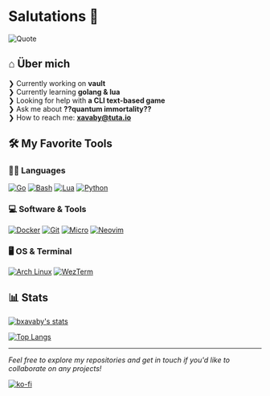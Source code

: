 # Salutations 👋


![Quote](https://quotes-github-readme.vercel.app/api?type=horizontal&theme=tokyonight)


## ⌂ Über mich

❯ Currently working on **vault** <br>
❯ Currently learning **golang & lua** <br>
❯ Looking for help with **a CLI text-based game** <br>
❯ Ask me about **??quantum immortality??** <br>
❯ How to reach me: **xavaby@tuta.io** <br>


## 🛠️ My Favorite Tools

### 👨‍💻 Languages

[![Go](https://img.shields.io/badge/Go-00ADD8?style=for-the-badge&logo=go&logoColor=white)](https://go.dev/)
[![Bash](https://img.shields.io/badge/Bash-ED8B00?style=for-the-badge&logo=bash&logoColor=white)](https://www.gnu.org/software/bash/)
[![Lua](https://img.shields.io/badge/Lua-2C2D72?style=for-the-badge&logo=lua&logoColor=white)](https://www.lua.org/)
[![Python](https://img.shields.io/badge/Python-3776AB?style=for-the-badge&logo=python&logoColor=white)](https://www.python.org/)

### 💻 Software & Tools

[![Docker](https://img.shields.io/badge/Docker-2496ED?style=for-the-badge&logo=docker&logoColor=white)](https://www.docker.com/)
[![Git](https://img.shields.io/badge/Git-F05032?style=for-the-badge&logo=git&logoColor=white)]([https://go.dev/](https://git-scm.com/))
[![Micro](https://img.shields.io/badge/Micro_Text_Editor-000000?style=for-the-badge&logoColor=white)]([https://go.dev/](https://micro-editor.github.io/))
[![Neovim](https://img.shields.io/badge/Neovim-57A143?style=for-the-badge&logo=neovim&logoColor=white)]([https://go.dev/](https://neovim.io/))

### 🖥️ OS & Terminal

[![Arch Linux](https://img.shields.io/badge/Arch_Linux-1793D1?style=for-the-badge&logo=arch-linux&logoColor=white)]([https://go.dev/](https://archlinux.org/))
[![WezTerm](https://img.shields.io/badge/WezTerm-090909?style=for-the-badge&logoColor=white)]([https://go.dev/](https://wezfurlong.org/wezterm/))


## 📊 Stats

[![bxavaby's stats](https://github-readme-stats.vercel.app/api?username=bxavaby&show_icons=true&theme=tokyonight)](https://github.com/bxavaby/)

[![Top Langs](https://github-readme-stats.vercel.app/api/top-langs/?username=bxavaby&layout=compact&theme=tokyonight)](https://github.com/bxavaby)


---


*Feel free to explore my repositories and get in touch if you'd like to collaborate on any projects!*

[![ko-fi](https://ko-fi.com/img/githubbutton_sm.svg)](https://ko-fi.com/P5P116XU3H)
